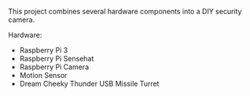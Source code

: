 This project combines several hardware components into a DIY security camera.

Hardware:
 * Raspberry Pi 3 
 * Raspberry Pi Sensehat
 * Raspberry Pi Camera
 * Motion Sensor
 * Dream Cheeky Thunder USB Missile Turret
